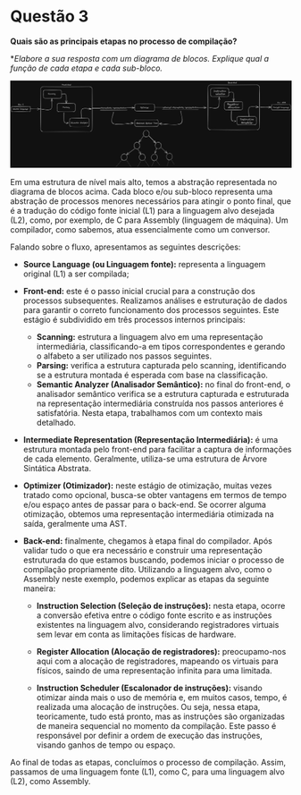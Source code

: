 # Questão 3

**Quais são as principais etapas no processo de compilação?**

**Elabore a sua resposta com um diagrama de blocos. Explique qual a função de cada etapa e cada sub-bloco.*

![diagram](./assets/diagram.png)

Em uma estrutura de nível mais alto, temos a abstração representada no diagrama de blocos acima. Cada bloco e/ou sub-bloco representa uma abstração de processos menores necessários para atingir o ponto final, que é a tradução do código fonte inicial (L1) para a linguagem alvo desejada (L2), como, por exemplo, de C para Assembly (linguagem de máquina). Um compilador, como sabemos, atua essencialmente como um conversor.

Falando sobre o fluxo, apresentamos as seguintes descrições:

- **Source Language (ou Linguagem fonte):** representa a linguagem original (L1) a ser compilada;
- **Front-end:** este é o passo inicial crucial para a construção dos processos subsequentes. Realizamos análises e estruturação de dados para garantir o correto funcionamento dos processos seguintes. Este estágio é subdividido em três processos internos principais:
  - **Scanning:** estrutura a linguagem alvo em uma representação intermediária, classificando-a em tipos correspondentes e gerando o alfabeto a ser utilizado nos passos seguintes.
  - **Parsing:** verifica a estrutura capturada pelo scanning, identificando se a estrutura montada é esperada com base na classificação.
  - **Semantic Analyzer (Analisador Semântico):** no final do front-end, o analisador semântico verifica se a estrutura capturada e estruturada na representação intermediária construída nos passos anteriores é satisfatória. Nesta etapa, trabalhamos com um contexto mais detalhado.

- **Intermediate Representation (Representação Intermediária):** é uma estrutura montada pelo front-end para facilitar a captura de informações de cada elemento. Geralmente, utiliza-se uma estrutura de Árvore Sintática Abstrata.

- **Optimizer (Otimizador):** neste estágio de otimização, muitas vezes tratado como opcional, busca-se obter vantagens em termos de tempo e/ou espaço antes de passar para o back-end. Se ocorrer alguma otimização, obtemos uma representação intermediária otimizada na saída, geralmente uma AST.

- **Back-end:** finalmente, chegamos à etapa final do compilador. Após validar tudo o que era necessário e construir uma representação estruturada do que estamos buscando, podemos iniciar o processo de compilação propriamente dito. Utilizando a linguagem alvo, como o Assembly neste exemplo, podemos explicar as etapas da seguinte maneira:

  - **Instruction Selection (Seleção de instruções):** nesta etapa, ocorre a conversão efetiva entre o código fonte escrito e as instruções existentes na linguagem alvo, considerando registradores virtuais sem levar em conta as limitações físicas de hardware.

  - **Register Allocation (Alocação de registradores):** preocupamo-nos aqui com a alocação de registradores, mapeando os virtuais para físicos, saindo de uma representação infinita para uma limitada.

  - **Instruction Scheduler (Escalonador de instruções):** visando otimizar ainda mais o uso de memória e, em muitos casos, tempo, é realizada uma alocação de instruções. Ou seja, nessa etapa, teoricamente, tudo está pronto, mas as instruções são organizadas de maneira sequencial no momento da compilação. Este passo é responsável por definir a ordem de execução das instruções, visando ganhos de tempo ou espaço.

Ao final de todas as etapas, concluímos o processo de compilação. Assim, passamos de uma linguagem fonte (L1), como C, para uma linguagem alvo (L2), como Assembly.
